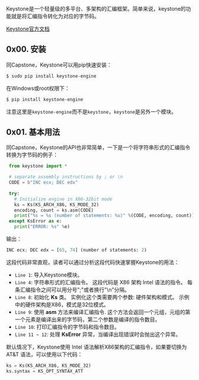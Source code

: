 Keystone是一个轻量级的多平台、多架构的汇编框架。简单来说，keystone的功能就是将汇编指令转化为对应的字节码。

[Keystone官方文档](https://www.keystone-engine.org/)

## 0x00. 安装

同Capstone，Keystone可以用pip快速安装：

```sh
$ sudo pip install keystone-engine
```

在Windows或root权限下：

```sh
$ pip install keystone-engine
```

注意这里是`keystone-engine`而不是`keystone`，`keystone`是另外一个模块。

## 0x01. 基本用法

同Capstone，Keystone的API也非常简单，一下是一个将字符串形式的汇编指令转换为字节码的例子：

```python
 from keystone import *

 # separate assembly instructions by ; or \n
 CODE = b"INC ecx; DEC edx"
 
 try:
   # Initialize engine in X86-32bit mode
   ks = Ks(KS_ARCH_X86, KS_MODE_32)
   encoding, count = ks.asm(CODE)
   print("%s = %s (number of statements: %u)" %(CODE, encoding, count))
 except KsError as e:
   print("ERROR: %s" %e)
```

输出：

```python
INC ecx; DEC edx = [65, 74] (number of statements: 2)
```

这段代码非常直观，读者可以通过分析这段代码快速掌握Keystone的用法：

- `Line 1`: 导入Keystone模块。
- `Line 4`: 字符串形式的汇编指令。 这段代码是 X86 架构 Intel 语法的指令。 每条汇编指令之间可以用分号";"或者换行"\n"分隔。
- `Line 8`: 初始化 **Ks** 类。 实例化这个类需要两个参数: 硬件架构和模式。 示例中的硬件架构是X86，模式是32位模式。
- `Line 9`: 使用 **asm** 方法来编译汇编指令. 这个方法会返回一个元组，元组的第一个元素是编译出来的字节码，第二个参数是编译的指令数目。
- `Line 10`: 打印汇编指令的字节码和指令数目。
- `Line 11 ~ 12`: 处理 **KsError** 异常，当编译出现错误时会抛出这个异常。

默认情况下，Keystone使用 Intel 语法解析X86架构的汇编指令，如果要切换为 AT&T 语法，可以使用以下代码：

```python
ks = Ks(KS_ARCH_X86, KS_MODE_32)
ks.syntax = KS_OPT_SYNTAX_ATT
```


